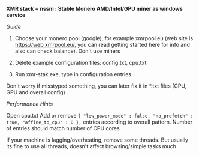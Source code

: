 **XMR stack + nssm : Stable Monero AMD/Intel/GPU miner as windows service**

*Guide*

1. Choose your monero pool (google), for example xmrpool.eu (web site is https://web.xmrpool.eu/, you can read getting started here for info and also can check balance).
Don't use miners

2. Delete example configuration files: config.txt, cpu.txt

3. Run xmr-stak.exe, type in configuration entries.

Don't worry if misstyped something, you can later fix it in *.txt files (CPU, GPU and overall config)



*Performance Hints*

Open cpu.txt
Add or remove `{ "low_power_mode" : false, "no_prefetch" : true, "affine_to_cpu" : 0 },` entries according to overall pattern.
Number of entries should match number of CPU cores

If your machine is lagging/overheating, remove some threads. But usually its fine to use all threads, doesn't affect browsing/simple tasks much.

